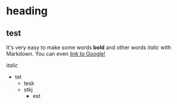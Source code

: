 heading
=======
## test

It's very easy to make some words **bold** and other words *italic* with Markdown. You can even [link to Google!](http://google.com)

*italic* 

* tet
    - tesk
    - stkj
        + est



